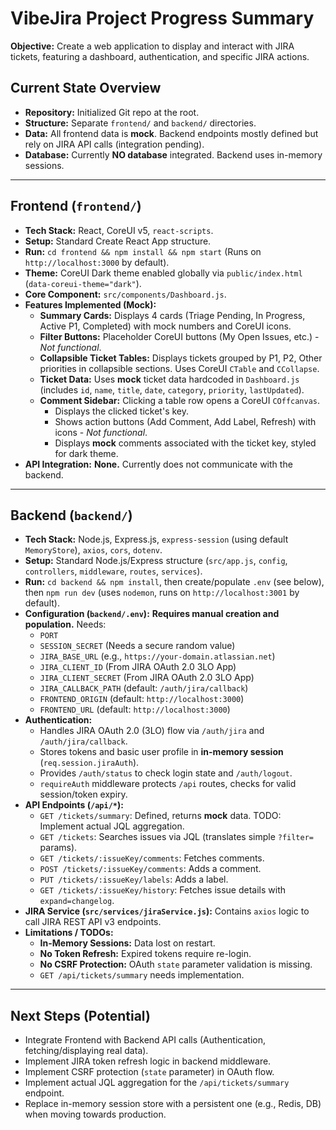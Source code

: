 # VibeJira Project Progress Summary

**Objective:** Create a web application to display and interact with JIRA tickets, featuring a dashboard, authentication, and specific JIRA actions.

## Current State Overview

*   **Repository:** Initialized Git repo at the root.
*   **Structure:** Separate `frontend/` and `backend/` directories.
*   **Data:** All frontend data is **mock**. Backend endpoints mostly defined but rely on JIRA API calls (integration pending).
*   **Database:** Currently **NO database** integrated. Backend uses in-memory sessions.

---

## Frontend (`frontend/`)

*   **Tech Stack:** React, CoreUI v5, `react-scripts`.
*   **Setup:** Standard Create React App structure.
*   **Run:** `cd frontend && npm install && npm start` (Runs on `http://localhost:3000` by default).
*   **Theme:** CoreUI Dark theme enabled globally via `public/index.html` (`data-coreui-theme="dark"`).
*   **Core Component:** `src/components/Dashboard.js`.
*   **Features Implemented (Mock):**
    *   **Summary Cards:** Displays 4 cards (Triage Pending, In Progress, Active P1, Completed) with mock numbers and CoreUI icons.
    *   **Filter Buttons:** Placeholder CoreUI buttons (My Open Issues, etc.) - *Not functional*.
    *   **Collapsible Ticket Tables:** Displays tickets grouped by P1, P2, Other priorities in collapsible sections. Uses CoreUI `CTable` and `CCollapse`.
    *   **Ticket Data:** Uses **mock** ticket data hardcoded in `Dashboard.js` (includes `id`, `name`, `title`, `date`, `category`, `priority`, `lastUpdated`).
    *   **Comment Sidebar:** Clicking a table row opens a CoreUI `COffcanvas`.
        *   Displays the clicked ticket's key.
        *   Shows action buttons (Add Comment, Add Label, Refresh) with icons - *Not functional*.
        *   Displays **mock** comments associated with the ticket key, styled for dark theme.
*   **API Integration:** **None.** Currently does not communicate with the backend.

---

## Backend (`backend/`)

*   **Tech Stack:** Node.js, Express.js, `express-session` (using default `MemoryStore`), `axios`, `cors`, `dotenv`.
*   **Setup:** Standard Node.js/Express structure (`src/app.js`, `config`, `controllers`, `middleware`, `routes`, `services`).
*   **Run:** `cd backend && npm install`, then create/populate `.env` (see below), then `npm run dev` (uses `nodemon`, runs on `http://localhost:3001` by default).
*   **Configuration (`backend/.env`):** **Requires manual creation and population.** Needs:
    *   `PORT`
    *   `SESSION_SECRET` (Needs a secure random value)
    *   `JIRA_BASE_URL` (e.g., `https://your-domain.atlassian.net`)
    *   `JIRA_CLIENT_ID` (From JIRA OAuth 2.0 3LO App)
    *   `JIRA_CLIENT_SECRET` (From JIRA OAuth 2.0 3LO App)
    *   `JIRA_CALLBACK_PATH` (default: `/auth/jira/callback`)
    *   `FRONTEND_ORIGIN` (default: `http://localhost:3000`)
    *   `FRONTEND_URL` (default: `http://localhost:3000`)
*   **Authentication:**
    *   Handles JIRA OAuth 2.0 (3LO) flow via `/auth/jira` and `/auth/jira/callback`.
    *   Stores tokens and basic user profile in **in-memory session** (`req.session.jiraAuth`).
    *   Provides `/auth/status` to check login state and `/auth/logout`.
    *   `requireAuth` middleware protects `/api` routes, checks for valid session/token expiry.
*   **API Endpoints (`/api/*`):**
    *   `GET /tickets/summary`: Defined, returns **mock** data. TODO: Implement actual JQL aggregation.
    *   `GET /tickets`: Searches issues via JQL (translates simple `?filter=` params).
    *   `GET /tickets/:issueKey/comments`: Fetches comments.
    *   `POST /tickets/:issueKey/comments`: Adds a comment.
    *   `PUT /tickets/:issueKey/labels`: Adds a label.
    *   `GET /tickets/:issueKey/history`: Fetches issue details with `expand=changelog`.
*   **JIRA Service (`src/services/jiraService.js`):** Contains `axios` logic to call JIRA REST API v3 endpoints.
*   **Limitations / TODOs:**
    *   **In-Memory Sessions:** Data lost on restart.
    *   **No Token Refresh:** Expired tokens require re-login.
    *   **No CSRF Protection:** OAuth `state` parameter validation is missing.
    *   `GET /api/tickets/summary` needs implementation.

---

## Next Steps (Potential)

*   Integrate Frontend with Backend API calls (Authentication, fetching/displaying real data).
*   Implement JIRA token refresh logic in backend middleware.
*   Implement CSRF protection (`state` parameter) in OAuth flow.
*   Implement actual JQL aggregation for the `/api/tickets/summary` endpoint.
*   Replace in-memory session store with a persistent one (e.g., Redis, DB) when moving towards production. 